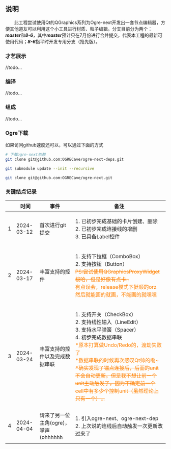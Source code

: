 ## 说明
&emsp;&emsp;此工程尝试使用Qt的QGraphics系列为Ogre-next开发出一套节点编辑器，方便其他道友可以利用这个小工具进行材质、粒子编辑。分支目前分为两个：***master***和***8-6***，其中***master***预计只在7月份进行合并提交，代表本工程的最新可使用代码；***8-6***指平时开发专用分支（抢先版）。

### 才艺展示

//todo...


### 编译

//todo...


### 组成

//todo...


### Ogre下载

如果访问github速度还可以，可以通过下面的方式

``` bash 
# 下载ogre-next依赖
git clone git@github.com:OGRECave/ogre-next-deps.git

git submodule update --init --recursive

git clone git@github.com:OGRECave/ogre-next.git
```



### 关键结点记录
<table width="95%" cellpadding="2" cellspacing="1">
    <thead>
        <tr>
            <th></th>
            <th>时间</th>
            <th>事件</th>
            <th>备注</th>
        </tr>
    </thead>
    <tbody>
        <tr>
            <td>1</td>
            <td>2024-03-12</td>
            <td>首次进行git提交</td>
            <td><p>1. 已初步完成基础的卡片创建、删除<br>2. 已初步完成连接线的增删<br>3. 已具备Label控件</p></td>
        </tr>
        <tr>
            <td>2</td>
            <td>2024-03-17</td>
            <td>丰富支持的控件</td>
            <td><p>1. 支持下拉框（ComboBox）<br>2. 支持按钮（Button）<br><font color="#FF8000"><del>PS:尝试使用QGraphicsProxyWidget梭哈，但是好像有点卡..</del><br>有点误会，release模式下挺顺的orz<br>然后就能画的就画，不能画的就嘿嘿</font></p></td>
        </tr>
        <tr>
            <td>3</td>
            <td>2024-03-24</td>
            <td>丰富支持的控件以及完成数据串联</td>
            <td><p>1. 支持开关（CheckBox）<br>2. 支持线性输入（LineEdit）<br>3. 支持水平弹簧（Spacer）<br>4. 初步完成数据串联<br><font color="#FF8000">*原本打算做Undo/Redo的，渡劫失败了<br>*数据串联的时候再次感叹Qt帅的嘞~<br><del>*确实发现了锚点连接后，后面的unit不会自动更新。但是我不想让前一个unit主动触发了，因为不确定前一个cell中有多少个控制unit（虽然理论上只有一个）...</del></font></p></td>
        </tr>
        <tr>
            <td>4</td>
            <td>2024-04-04</td>
            <td>请来了另一位主角(ogre)，掌声(ohhhhhh</td>
            <td><p>1. 引入ogre-next、ogre-next-dep<br>2. 上次说的连线后自动触发一次更新改过来了</p></td>
        </tr>
    </tbody>
</table>
